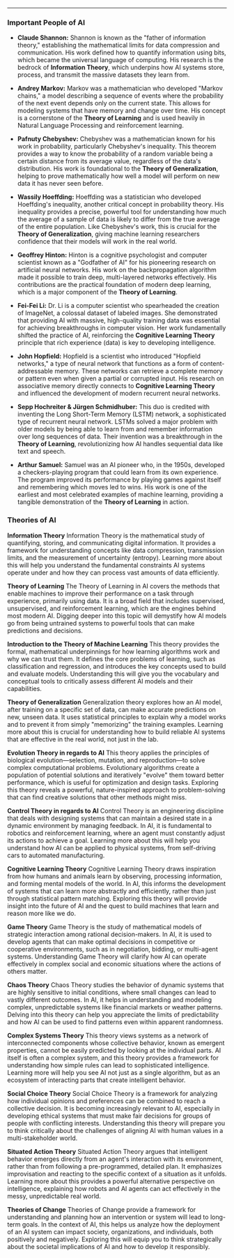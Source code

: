 ---

### **Important People of AI**

*   **Claude Shannon:** Shannon is known as the "father of information theory," establishing the mathematical limits for data compression and communication. His work defined how to quantify information using bits, which became the universal language of computing. His research is the bedrock of **Information Theory**, which underpins how AI systems store, process, and transmit the massive datasets they learn from.

*   **Andrey Markov:** Markov was a mathematician who developed "Markov chains," a model describing a sequence of events where the probability of the next event depends only on the current state. This allows for modeling systems that have memory and change over time. His concept is a cornerstone of the **Theory of Learning** and is used heavily in Natural Language Processing and reinforcement learning.

*   **Pafnuty Chebyshev:** Chebyshev was a mathematician known for his work in probability, particularly Chebyshev's inequality. This theorem provides a way to know the probability of a random variable being a certain distance from its average value, regardless of the data's distribution. His work is foundational to the **Theory of Generalization**, helping to prove mathematically how well a model will perform on new data it has never seen before.

*   **Wassily Hoeffding:** Hoeffding was a statistician who developed Hoeffding's inequality, another critical concept in probability theory. His inequality provides a precise, powerful tool for understanding how much the average of a sample of data is likely to differ from the true average of the entire population. Like Chebyshev's work, this is crucial for the **Theory of Generalization**, giving machine learning researchers confidence that their models will work in the real world.

*   **Geoffrey Hinton:** Hinton is a cognitive psychologist and computer scientist known as a "Godfather of AI" for his pioneering research on artificial neural networks. His work on the backpropagation algorithm made it possible to train deep, multi-layered networks effectively. His contributions are the practical foundation of modern deep learning, which is a major component of the **Theory of Learning**.

*   **Fei-Fei Li:** Dr. Li is a computer scientist who spearheaded the creation of ImageNet, a colossal dataset of labeled images. She demonstrated that providing AI with massive, high-quality training data was essential for achieving breakthroughs in computer vision. Her work fundamentally shifted the practice of AI, reinforcing the **Cognitive Learning Theory** principle that rich experience (data) is key to developing intelligence.

*   **John Hopfield:** Hopfield is a scientist who introduced "Hopfield networks," a type of neural network that functions as a form of content-addressable memory. These networks can retrieve a complete memory or pattern even when given a partial or corrupted input. His research on associative memory directly connects to **Cognitive Learning Theory** and influenced the development of modern recurrent neural networks.

*   **Sepp Hochreiter & Jürgen Schmidhuber:** This duo is credited with inventing the Long Short-Term Memory (LSTM) network, a sophisticated type of recurrent neural network. LSTMs solved a major problem with older models by being able to learn from and remember information over long sequences of data. Their invention was a breakthrough in the **Theory of Learning**, revolutionizing how AI handles sequential data like text and speech.

*   **Arthur Samuel:** Samuel was an AI pioneer who, in the 1950s, developed a checkers-playing program that could learn from its own experience. The program improved its performance by playing games against itself and remembering which moves led to wins. His work is one of the earliest and most celebrated examples of machine learning, providing a tangible demonstration of the **Theory of Learning** in action.

### **Theories of AI**

**Information Theory**
Information Theory is the mathematical study of quantifying, storing, and communicating digital information. It provides a framework for understanding concepts like data compression, transmission limits, and the measurement of uncertainty (entropy). Learning more about this will help you understand the fundamental constraints AI systems operate under and how they can process vast amounts of data efficiently.

**Theory of Learning**
The Theory of Learning in AI covers the methods that enable machines to improve their performance on a task through experience, primarily using data. It is a broad field that includes supervised, unsupervised, and reinforcement learning, which are the engines behind most modern AI. Digging deeper into this topic will demystify how AI models go from being untrained systems to powerful tools that can make predictions and decisions.

**Introduction to the Theory of Machine Learning**
This theory provides the formal, mathematical underpinnings for how learning algorithms work and why we can trust them. It defines the core problems of learning, such as classification and regression, and introduces the key concepts used to build and evaluate models. Understanding this will give you the vocabulary and conceptual tools to critically assess different AI models and their capabilities.

**Theory of Generalization**
Generalization theory explores how an AI model, after training on a specific set of data, can make accurate predictions on new, unseen data. It uses statistical principles to explain why a model works and to prevent it from simply "memorizing" the training examples. Learning more about this is crucial for understanding how to build reliable AI systems that are effective in the real world, not just in the lab.

**Evolution Theory in regards to AI**
This theory applies the principles of biological evolution—selection, mutation, and reproduction—to solve complex computational problems. Evolutionary algorithms create a population of potential solutions and iteratively "evolve" them toward better performance, which is useful for optimization and design tasks. Exploring this theory reveals a powerful, nature-inspired approach to problem-solving that can find creative solutions that other methods might miss.

**Control Theory in regards to AI**
Control Theory is an engineering discipline that deals with designing systems that can maintain a desired state in a dynamic environment by managing feedback. In AI, it is fundamental to robotics and reinforcement learning, where an agent must constantly adjust its actions to achieve a goal. Learning more about this will help you understand how AI can be applied to physical systems, from self-driving cars to automated manufacturing.

**Cognitive Learning Theory**
Cognitive Learning Theory draws inspiration from how humans and animals learn by observing, processing information, and forming mental models of the world. In AI, this informs the development of systems that can learn more abstractly and efficiently, rather than just through statistical pattern matching. Exploring this theory will provide insight into the future of AI and the quest to build machines that learn and reason more like we do.

**Game Theory**
Game Theory is the study of mathematical models of strategic interaction among rational decision-makers. In AI, it is used to develop agents that can make optimal decisions in competitive or cooperative environments, such as in negotiation, bidding, or multi-agent systems. Understanding Game Theory will clarify how AI can operate effectively in complex social and economic situations where the actions of others matter.

**Chaos Theory**
Chaos Theory studies the behavior of dynamic systems that are highly sensitive to initial conditions, where small changes can lead to vastly different outcomes. In AI, it helps in understanding and modeling complex, unpredictable systems like financial markets or weather patterns. Delving into this theory can help you appreciate the limits of predictability and how AI can be used to find patterns even within apparent randomness.

**Complex Systems Theory**
This theory views systems as a network of interconnected components whose collective behavior, known as emergent properties, cannot be easily predicted by looking at the individual parts. AI itself is often a complex system, and this theory provides a framework for understanding how simple rules can lead to sophisticated intelligence. Learning more will help you see AI not just as a single algorithm, but as an ecosystem of interacting parts that create intelligent behavior.

**Social Choice Theory**
Social Choice Theory is a framework for analyzing how individual opinions and preferences can be combined to reach a collective decision. It is becoming increasingly relevant to AI, especially in developing ethical systems that must make fair decisions for groups of people with conflicting interests. Understanding this theory will prepare you to think critically about the challenges of aligning AI with human values in a multi-stakeholder world.

**Situated Action Theory**
Situated Action Theory argues that intelligent behavior emerges directly from an agent's interaction with its environment, rather than from following a pre-programmed, detailed plan. It emphasizes improvisation and reacting to the specific context of a situation as it unfolds. Learning more about this provides a powerful alternative perspective on intelligence, explaining how robots and AI agents can act effectively in the messy, unpredictable real world.

**Theories of Change**
Theories of Change provide a framework for understanding and planning how an intervention or system will lead to long-term goals. In the context of AI, this helps us analyze how the deployment of an AI system can impact society, organizations, and individuals, both positively and negatively. Exploring this will equip you to think strategically about the societal implications of AI and how to develop it responsibly.
